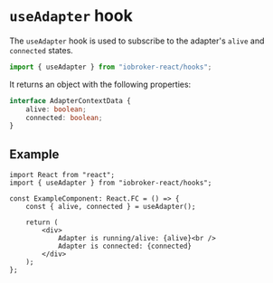 # `useAdapter` hook

The `useAdapter` hook is used to subscribe to the adapter's `alive` and `connected` states.

```ts
import { useAdapter } from "iobroker-react/hooks";
```

It returns an object with the following properties:

```ts
interface AdapterContextData {
	alive: boolean;
	connected: boolean;
}
```

## Example

```tsx
import React from "react";
import { useAdapter } from "iobroker-react/hooks";

const ExampleComponent: React.FC = () => {
	const { alive, connected } = useAdapter();

	return (
		<div>
			Adapter is running/alive: {alive}<br />
			Adapter is connected: {connected}
		</div>
	);
};
```
